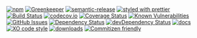 [![npm](https://img.shields.io/npm/v/component-manager.svg)](https://www.npmjs.com/package/component-manager)
[![Greenkeeper](https://badges.greenkeeper.io/arlac77/component-manager.svg)](https://greenkeeper.io/)
[![semantic-release](https://img.shields.io/badge/%20%20%F0%9F%93%A6%F0%9F%9A%80-semantic--release-e10079.svg)](https://github.com/arlac77/component-manager)
[![styled with prettier](https://img.shields.io/badge/styled_with-prettier-ff69b4.svg)](https://github.com/prettier/prettier)
[![Build Status](https://secure.travis-ci.org/arlac77/component-manager.png)](http://travis-ci.org/arlac77/component-manager)
[![codecov.io](http://codecov.io/github/arlac77/component-manager/coverage.svg?branch=master)](http://codecov.io/github/arlac77/component-manager?branch=master)
[![Coverage Status](https://coveralls.io/repos/arlac77/component-manager/badge.svg)](https://coveralls.io/r/arlac77/component-manager)
[![Known Vulnerabilities](https://snyk.io/test/github/arlac77/component-manager/badge.svg)](https://snyk.io/test/github/arlac77/component-manager)
[![GitHub Issues](https://img.shields.io/github/issues/arlac77/component-manager.svg?style=flat-square)](https://github.com/arlac77/component-manager/issues)
[![Dependency Status](https://david-dm.org/arlac77/component-manager.svg)](https://david-dm.org/arlac77/component-manager)
[![devDependency Status](https://david-dm.org/arlac77/component-manager/dev-status.svg)](https://david-dm.org/arlac77/component-manager#info=devDependencies)
[![docs](http://inch-ci.org/github/arlac77/component-manager.svg?branch=master)](http://inch-ci.org/github/arlac77/component-manager)
[![XO code style](https://img.shields.io/badge/code_style-XO-5ed9c7.svg)](https://github.com/sindresorhus/xo)
[![downloads](http://img.shields.io/npm/dm/component-manager.svg?style=flat-square)](https://npmjs.org/package/component-manager)
[![Commitizen friendly](https://img.shields.io/badge/commitizen-friendly-brightgreen.svg)](http://commitizen.github.io/cz-cli/)
